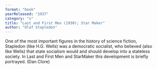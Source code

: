 ```yaml
---
format: "book"
yearReleased: "1937"
category: "s"
title: "Last and First Men (1930); Star Maker"
author: "Olaf Stapledon"
---
```

One of the most important figures in the history of science fiction, Stapledon (like H.G. Wells) was a democratic socialist, who believed (also like Wells) that state socialism would and should develop into a stateless society. In Last and First Men and StarMaker this development is briefly portrayed. (Dan Clore) 